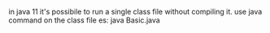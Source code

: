 in java 11 it's possibile to run a single class file without compiling it.
use java command on the class file
es: java Basic.java
